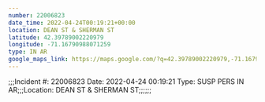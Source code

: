 ```yaml
---
number: 22006823
date_time: 2022-04-24T00:19:21+00:00
location: DEAN ST & SHERMAN ST
latitude: 42.39789002220979
longitude: -71.16790988071259
type: IN AR
google_maps_link: https://maps.google.com/?q=42.39789002220979,-71.16790988071259
---
```


;;;Incident #: 22006823  Date: 2022-04-24 00:19:21   Type: SUSP PERS IN AR;;;Location: DEAN ST & SHERMAN ST;;;;;;
